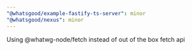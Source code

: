```yaml
---
"@whatsgood/example-fastify-ts-server": minor
"@whatsgood/nexus": minor
---
```


Using @whatwg-node/fetch instead of out of the box fetch api
